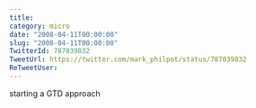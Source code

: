 ```yaml
---
title: 
category: micro
date: "2008-04-11T00:00:00"
slug: "2008-04-11T00:00:00"
TwitterId: 787039832
TweetUrl: https://twitter.com/mark_philpot/status/787039832
ReTweetUser: 
---
```


starting a GTD approach
